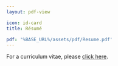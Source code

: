```yaml
---
layout: pdf-view

icon: id-card
title: Résumé

pdf: '%BASE_URL%/assets/pdf/Resume.pdf'
---
```


For a curriculum vitae, please [click here](../CV/).
